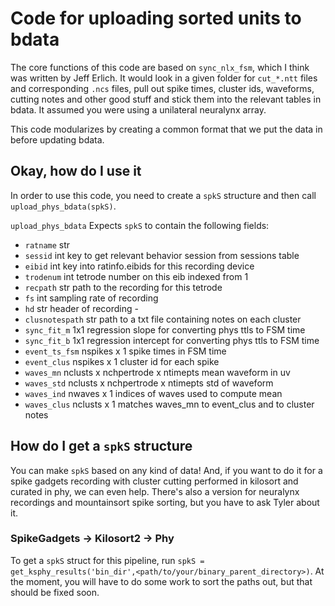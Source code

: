 # Code for uploading sorted units to bdata
The core functions of this code are based on `sync_nlx_fsm`, which I think was written by Jeff Erlich. 
It would look in a given folder for `cut_*.ntt` files and corresponding `.ncs` files, 
pull out spike times, cluster ids, waveforms, cutting notes and other good stuff and stick them into the 
relevant tables in bdata. It assumed you were using a unilateral neuralynx array.

This code modularizes by creating a common format that we put the data in before updating bdata.

## Okay, how do I use it
In order to use this code, you need to create a `spkS` structure and then call 
`upload_phys_bdata(spkS)`. 

`upload_phys_bdata` Expects `spkS` to contain the following fields:
-   `ratname`         str 
-   `sessid`          int     key to get relevant behavior session from sessions table
-   `eibid`           int     key into ratinfo.eibids for this recording device
-   `trodenum`        int     tetrode number on this eib indexed from 1
-   `recpath`         str     path to the recording for this tetrode
-   `fs`              int     sampling rate of recording
-   `hd`              str     header of recording - 
-   `clusnotespath`   str     path to a txt file containing notes on each cluster
-   `sync_fit_m`      1x1     regression slope for converting phys ttls to FSM time  
-   `sync_fit_b`      1x1     regression intercept for converting phys ttls to FSM time  
-   `event_ts_fsm`    nspikes x 1     spike times in FSM time
-   `event_clus`      nspikes x 1     cluster id for each spike 
-   `waves_mn`        nclusts x nchpertrode x ntimepts    mean waveform in uv
-   `waves_std`       nclusts x nchpertrode x ntimepts    std of waveform
-   `waves_ind`       nwaves  x 1     indices of waves used to compute mean
-   `waves_clus`      nclusts x 1     matches waves_mn to event_clus and to cluster
                                    notes
## How do I get a `spkS` structure
You can make `spkS` based on any kind of data! And, if you want to do it for a spike gadgets
recording with cluster cutting performed in kilosort and curated in phy, we can even help. 
There's also a version for neuralynx recordings and mountainsort spike sorting, but you have to ask 
Tyler about it.

### SpikeGadgets -> Kilosort2 -> Phy
To get a `spkS` struct for this pipeline, run 
`spkS = get_ksphy_results('bin_dir',<path/to/your/binary_parent_directory>)`. 
At the moment, you will have to do some work to sort the paths out, but that should be fixed soon.
